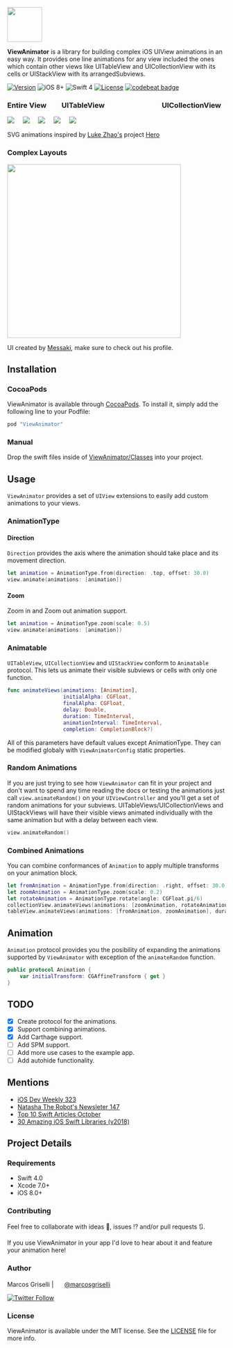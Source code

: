 <img src="https://cdn.rawgit.com/marcosgriselli/ViewAnimator/3c78b078/Resources/banner.svg" height="80"/>

**ViewAnimator** is a library for building complex iOS UIView animations in an easy way. It provides one line animations for any view included the ones which contain other views like UITableView and UICollectionView with its cells or UIStackView with its arrangedSubviews.


[![Version](https://img.shields.io/cocoapods/v/ViewAnimator.svg?style=flat)](http://cocoapods.org/pods/ViewAnimator)
![iOS 8+](https://img.shields.io/badge/iOS-8%2B-blue.svg?style=flat)
![Swift 4](https://img.shields.io/badge/Swift-4-orange.svg?style=flat)
[![License](https://img.shields.io/cocoapods/l/ViewAnimator.svg?style=flat)](http://cocoapods.org/pods/ViewAnimator)
[![codebeat badge](https://codebeat.co/badges/633fb33d-66b6-4034-93c0-0f52c5d0e15c)](https://codebeat.co/projects/github-com-marcosgriselli-viewanimator-master)

### Entire View&nbsp;&nbsp;&nbsp;&nbsp;&nbsp;&nbsp;&nbsp;&nbsp;&nbsp;UITableView&nbsp;&nbsp;&nbsp;&nbsp;&nbsp;&nbsp;&nbsp;&nbsp;&nbsp;&nbsp;&nbsp;&nbsp;&nbsp;&nbsp;&nbsp;&nbsp;&nbsp;&nbsp;&nbsp;&nbsp;&nbsp;&nbsp;&nbsp;&nbsp;&nbsp;&nbsp;&nbsp;&nbsp;&nbsp;&nbsp;&nbsp;&nbsp;&nbsp;&nbsp;UICollectionView
<img src="https://cdn.rawgit.com/marcosgriselli/ViewAnimator/cf065e96/Resources/entireView.svg"/>&nbsp;&nbsp;&nbsp;&nbsp;
<img src="https://cdn.rawgit.com/marcosgriselli/ViewAnimator/cf065e96/Resources/horizontal.svg"/>&nbsp;&nbsp;&nbsp;&nbsp;
<img src="https://cdn.rawgit.com/marcosgriselli/ViewAnimator/cf065e96/Resources/vertical.svg"/>&nbsp;&nbsp;&nbsp;&nbsp;
<img src="https://cdn.rawgit.com/marcosgriselli/ViewAnimator/cf065e96/Resources/collection.svg"/>&nbsp;&nbsp;&nbsp;&nbsp;
<img src="https://cdn.rawgit.com/marcosgriselli/ViewAnimator/cf065e96/Resources/collectionX.svg"/>

SVG animations inspired by [Luke Zhao's](http://lkzhao.com) project [Hero](https://github.com/lkzhao/Hero/blob/master/README.md)

### Complex Layouts
<image src="https://cdn.dribbble.com/users/702789/screenshots/3816087/preview-messaki.gif" width="400"/>

UI created by [Messaki](https://dribbble.com/messaki), make sure to check out his profile.

## Installation

### CocoaPods

ViewAnimator is available through [CocoaPods](http://cocoapods.org). To install
it, simply add the following line to your Podfile:

```ruby
pod "ViewAnimator"
```

<!--### Swift Package Manager-->



### Manual

Drop the swift files inside of [ViewAnimator/Classes](https://github.com/marcosgriselli/ViewAnimator/tree/master/ViewAnimator/Classes) into your project.

## Usage

`ViewAnimator` provides a set of `UIView` extensions to easily add custom animations to your views.

### AnimationType

#### Direction
`Direction` provides the axis where the animation should take place and its movement direction.

```swift
let animation = AnimationType.from(direction: .top, offset: 30.0)
view.animate(animations: [animation])
```

#### Zoom
Zoom in and Zoom out animation support.

```swift
let animation = AnimationType.zoom(scale: 0.5)
view.animate(animations: [animation])
```

### Animatable

`UITableView`, `UICollectionView` and `UIStackView` conform to `Animatable` protocol. This lets us animate their visible subviews or cells with only one function. 

```swift
func animateViews(animations: [Animation],
                  initialAlpha: CGFloat,
                  finalAlpha: CGFloat,
                  delay: Double,
                  duration: TimeInterval,
                  animationInterval: TimeInterval,
                  completion: CompletionBlock?)
```

All of this parameters have default values except AnimationType. They can be modified globaly with `ViewAnimatorConfig` static properties.

### Random Animations
If you are just trying to see how `ViewAnimator` can fit in your project and don't want to spend any time reading the docs or testing the animations just call `view.animateRandom()` on your `UIViewController` and you'll get a set of random animations for your subviews. UITableViews/UICollectionViews and UIStackViews will have their visible views animated individually with the same animation but with a delay between each view.

```swift 
view.animateRandom()
```

### Combined Animations

You can combine conformances of `Animation` to apply multiple transforms on your animation block. 

```swift 
let fromAnimation = AnimationType.from(direction: .right, offset: 30.0)
let zoomAnimation = AnimationType.zoom(scale: 0.2)
let rotateAnimation = AnimationType.rotate(angle: CGFloat.pi/6)
collectionView.animateViews(animations: [zoomAnimation, rotateAnimation], duration: 0.5)
tableView.animateViews(animations: [fromAnimation, zoomAnimation], duration: 0.5)

```

## Animation

`Animation` protocol provides you the posibility of expanding the animations supported by `ViewAnimator` with exception of the `animateRandom` function.

```swift 
public protocol Animation {
    var initialTransform: CGAffineTransform { get }
}
```

## TODO

- [x] Create protocol for the animations.
- [x] Support combining animations.
- [x] Add Carthage support.
- [ ] Add SPM support.
- [ ] Add more use cases to the example app.
- [ ] Add autohide functionality.

## Mentions

- [iOS Dev Weekly 323](http://iosdevweekly.com/issues/323#start)
- [Natasha The Robot's Newsleter 147](https://swiftnews.curated.co/issues/147#start)
- [Top 10 Swift Articles October](https://medium.mybridge.co/swift-top-10-articles-for-the-past-month-v-oct-2017-4e0f1bd031e8)
- [30 Amazing iOS Swift Libraries (v2018)](https://medium.mybridge.co/30-amazing-ios-swift-libraries-for-the-past-year-v-2018-7cf15027eee9)


## Project Details

### Requirements
* Swift 4.0
* Xcode 7.0+
* iOS 8.0+

### Contributing
Feel free to collaborate with ideas 💭, issues ⁉️ and/or pull requests 🔃.

If you use ViewAnimator in your app I'd love to hear about it and feature your animation here!

### Author

Marcos Griselli | <a href="url"><img src="https://cdn.rawgit.com/marcosgriselli/ViewAnimator/cf065e96/Resources/twitterLogo.svg" height="17"></a> [@marcosgriselli](https://twitter.com/marcosgriselli)


[![Twitter Follow](https://img.shields.io/twitter/follow/marcosgriselli.svg?style=social)](https://twitter.com/marcosgriselli)

### License

ViewAnimator is available under the MIT license. See the [LICENSE](https://github.com/marcosgriselli/ViewAnimator/blob/master/LICENSE) file for more info.
